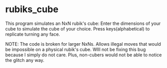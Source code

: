 # rubiks_cube

This program simulates an NxN rubik's cube:
    Enter the dimensions of your cube to simulate the cube of your choice.
    Press keys(alphabetical) to replicate turning any face.
   
   
   
   
NOTE: The code is broken for larger NxNs. Allows illegal moves that would be impossible on a physical rubik's cube.
WIll not be fixing this bug because I simply do not care. Plus, non-cubers would not be able to notice the glitch any way.

